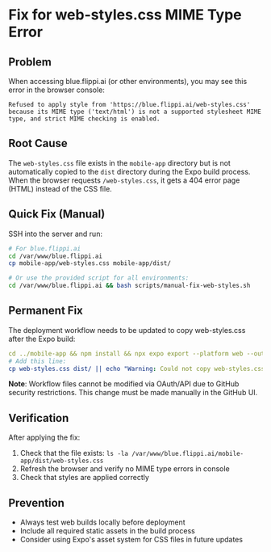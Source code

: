 # Fix for web-styles.css MIME Type Error

## Problem
When accessing blue.flippi.ai (or other environments), you may see this error in the browser console:
```
Refused to apply style from 'https://blue.flippi.ai/web-styles.css' because its MIME type ('text/html') is not a supported stylesheet MIME type, and strict MIME checking is enabled.
```

## Root Cause
The `web-styles.css` file exists in the `mobile-app` directory but is not automatically copied to the `dist` directory during the Expo build process. When the browser requests `/web-styles.css`, it gets a 404 error page (HTML) instead of the CSS file.

## Quick Fix (Manual)
SSH into the server and run:
```bash
# For blue.flippi.ai
cd /var/www/blue.flippi.ai
cp mobile-app/web-styles.css mobile-app/dist/

# Or use the provided script for all environments:
cd /var/www/blue.flippi.ai && bash scripts/manual-fix-web-styles.sh
```

## Permanent Fix
The deployment workflow needs to be updated to copy web-styles.css after the Expo build:

```yaml
cd ../mobile-app && npm install && npx expo export --platform web --output-dir dist
# Add this line:
cp web-styles.css dist/ || echo "Warning: Could not copy web-styles.css"
```

**Note**: Workflow files cannot be modified via OAuth/API due to GitHub security restrictions. This change must be made manually in the GitHub UI.

## Verification
After applying the fix:
1. Check that the file exists: `ls -la /var/www/blue.flippi.ai/mobile-app/dist/web-styles.css`
2. Refresh the browser and verify no MIME type errors in console
3. Check that styles are applied correctly

## Prevention
- Always test web builds locally before deployment
- Include all required static assets in the build process
- Consider using Expo's asset system for CSS files in future updates